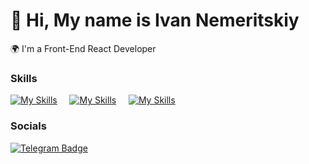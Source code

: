 🙂 Hi, My name is Ivan Nemeritskiy
========================================================================================================================================
🌍 I'm a Front-End React Developer

### Skills
[![My Skills](https://skillicons.dev/icons?i=html,css)](https://skillicons.dev)&nbsp;&nbsp;&nbsp;&nbsp;&nbsp;[![My Skills](https://skillicons.dev/icons?i=js,ts)](https://skillicons.dev)&nbsp;&nbsp;&nbsp;&nbsp;&nbsp;[![My Skills](https://skillicons.dev/icons?i=react,scss)](https://skillicons.dev)

### Socials
<div id="badges">
  <a href="https://t.me/xaferonyan">
    <img src="https://img.shields.io/badge/telegram-blue?style=for-the-badge&logo=telegram&logoColor=white" alt="Telegram Badge"/>
  </a>
</div>



<!---
IvanRitsev/IvanRitsev is a ✨ special ✨ repository because its `README.md` (this file) appears on your GitHub profile.
You can click the Preview link to take a look at your changes.
--->
